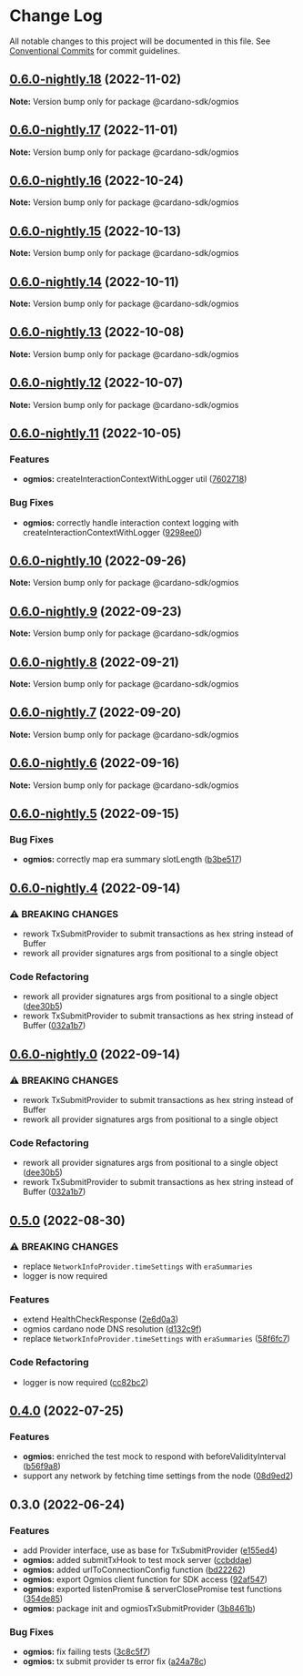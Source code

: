 # Change Log

All notable changes to this project will be documented in this file.
See [Conventional Commits](https://conventionalcommits.org) for commit guidelines.

## [0.6.0-nightly.18](https://github.com/input-output-hk/cardano-js-sdk/compare/@cardano-sdk/ogmios@0.6.0-nightly.17...@cardano-sdk/ogmios@0.6.0-nightly.18) (2022-11-02)

**Note:** Version bump only for package @cardano-sdk/ogmios

## [0.6.0-nightly.17](https://github.com/input-output-hk/cardano-js-sdk/compare/@cardano-sdk/ogmios@0.6.0-nightly.16...@cardano-sdk/ogmios@0.6.0-nightly.17) (2022-11-01)

**Note:** Version bump only for package @cardano-sdk/ogmios

## [0.6.0-nightly.16](https://github.com/input-output-hk/cardano-js-sdk/compare/@cardano-sdk/ogmios@0.6.0-nightly.15...@cardano-sdk/ogmios@0.6.0-nightly.16) (2022-10-24)

**Note:** Version bump only for package @cardano-sdk/ogmios

## [0.6.0-nightly.15](https://github.com/input-output-hk/cardano-js-sdk/compare/@cardano-sdk/ogmios@0.6.0-nightly.14...@cardano-sdk/ogmios@0.6.0-nightly.15) (2022-10-13)

**Note:** Version bump only for package @cardano-sdk/ogmios

## [0.6.0-nightly.14](https://github.com/input-output-hk/cardano-js-sdk/compare/@cardano-sdk/ogmios@0.6.0-nightly.13...@cardano-sdk/ogmios@0.6.0-nightly.14) (2022-10-11)

**Note:** Version bump only for package @cardano-sdk/ogmios

## [0.6.0-nightly.13](https://github.com/input-output-hk/cardano-js-sdk/compare/@cardano-sdk/ogmios@0.6.0-nightly.12...@cardano-sdk/ogmios@0.6.0-nightly.13) (2022-10-08)

**Note:** Version bump only for package @cardano-sdk/ogmios

## [0.6.0-nightly.12](https://github.com/input-output-hk/cardano-js-sdk/compare/@cardano-sdk/ogmios@0.6.0-nightly.11...@cardano-sdk/ogmios@0.6.0-nightly.12) (2022-10-07)

**Note:** Version bump only for package @cardano-sdk/ogmios

## [0.6.0-nightly.11](https://github.com/input-output-hk/cardano-js-sdk/compare/@cardano-sdk/ogmios@0.6.0-nightly.10...@cardano-sdk/ogmios@0.6.0-nightly.11) (2022-10-05)

### Features

- **ogmios:** createInteractionContextWithLogger util ([7602718](https://github.com/input-output-hk/cardano-js-sdk/commit/7602718ec65949d2a3dd17d3dfaeba782a6c22c9))

### Bug Fixes

- **ogmios:** correctly handle interaction context logging with createInteractionContextWithLogger ([9298ee0](https://github.com/input-output-hk/cardano-js-sdk/commit/9298ee0e6c98bef0c1aa4dc70f349094ec00a5c9))

## [0.6.0-nightly.10](https://github.com/input-output-hk/cardano-js-sdk/compare/@cardano-sdk/ogmios@0.6.0-nightly.9...@cardano-sdk/ogmios@0.6.0-nightly.10) (2022-09-26)

**Note:** Version bump only for package @cardano-sdk/ogmios

## [0.6.0-nightly.9](https://github.com/input-output-hk/cardano-js-sdk/compare/@cardano-sdk/ogmios@0.6.0-nightly.8...@cardano-sdk/ogmios@0.6.0-nightly.9) (2022-09-23)

**Note:** Version bump only for package @cardano-sdk/ogmios

## [0.6.0-nightly.8](https://github.com/input-output-hk/cardano-js-sdk/compare/@cardano-sdk/ogmios@0.6.0-nightly.7...@cardano-sdk/ogmios@0.6.0-nightly.8) (2022-09-21)

**Note:** Version bump only for package @cardano-sdk/ogmios

## [0.6.0-nightly.7](https://github.com/input-output-hk/cardano-js-sdk/compare/@cardano-sdk/ogmios@0.6.0-nightly.6...@cardano-sdk/ogmios@0.6.0-nightly.7) (2022-09-20)

**Note:** Version bump only for package @cardano-sdk/ogmios

## [0.6.0-nightly.6](https://github.com/input-output-hk/cardano-js-sdk/compare/@cardano-sdk/ogmios@0.6.0-nightly.5...@cardano-sdk/ogmios@0.6.0-nightly.6) (2022-09-16)

**Note:** Version bump only for package @cardano-sdk/ogmios

## [0.6.0-nightly.5](https://github.com/input-output-hk/cardano-js-sdk/compare/@cardano-sdk/ogmios@0.6.0-nightly.4...@cardano-sdk/ogmios@0.6.0-nightly.5) (2022-09-15)

### Bug Fixes

- **ogmios:** correctly map era summary slotLength ([b3be517](https://github.com/input-output-hk/cardano-js-sdk/commit/b3be5174ca7759c76d64a4923efc5c004275e8df))

## [0.6.0-nightly.4](https://github.com/input-output-hk/cardano-js-sdk/compare/@cardano-sdk/ogmios@0.5.0...@cardano-sdk/ogmios@0.6.0-nightly.4) (2022-09-14)

### ⚠ BREAKING CHANGES

- rework TxSubmitProvider to submit transactions as hex string instead of Buffer
- rework all provider signatures args from positional to a single object

### Code Refactoring

- rework all provider signatures args from positional to a single object ([dee30b5](https://github.com/input-output-hk/cardano-js-sdk/commit/dee30b52af5edc1241142a2c06708266a1ae7fa4))
- rework TxSubmitProvider to submit transactions as hex string instead of Buffer ([032a1b7](https://github.com/input-output-hk/cardano-js-sdk/commit/032a1b7a11941d52b5baf0d447b615c58a294068))

## [0.6.0-nightly.0](https://github.com/input-output-hk/cardano-js-sdk/compare/@cardano-sdk/ogmios@0.5.0...@cardano-sdk/ogmios@0.6.0-nightly.0) (2022-09-14)

### ⚠ BREAKING CHANGES

- rework TxSubmitProvider to submit transactions as hex string instead of Buffer
- rework all provider signatures args from positional to a single object

### Code Refactoring

- rework all provider signatures args from positional to a single object ([dee30b5](https://github.com/input-output-hk/cardano-js-sdk/commit/dee30b52af5edc1241142a2c06708266a1ae7fa4))
- rework TxSubmitProvider to submit transactions as hex string instead of Buffer ([032a1b7](https://github.com/input-output-hk/cardano-js-sdk/commit/032a1b7a11941d52b5baf0d447b615c58a294068))

## [0.5.0](https://github.com/input-output-hk/cardano-js-sdk/compare/@cardano-sdk/ogmios@0.4.0...@cardano-sdk/ogmios@0.5.0) (2022-08-30)

### ⚠ BREAKING CHANGES

- replace `NetworkInfoProvider.timeSettings` with `eraSummaries`
- logger is now required

### Features

- extend HealthCheckResponse ([2e6d0a3](https://github.com/input-output-hk/cardano-js-sdk/commit/2e6d0a3d2067ce8538886f1a9d0d55fab7647ae9))
- ogmios cardano node DNS resolution ([d132c9f](https://github.com/input-output-hk/cardano-js-sdk/commit/d132c9f52485086a5cf797217d48c816ae51d2b3))
- replace `NetworkInfoProvider.timeSettings` with `eraSummaries` ([58f6fc7](https://github.com/input-output-hk/cardano-js-sdk/commit/58f6fc7c5ace703583c36f95d3d6962483ad924d))

### Code Refactoring

- logger is now required ([cc82bc2](https://github.com/input-output-hk/cardano-js-sdk/commit/cc82bc27539e3ff07f7c2d5816fa7e70c32d06ac))

## [0.4.0](https://github.com/input-output-hk/cardano-js-sdk/compare/0.3.0...@cardano-sdk/ogmios@0.4.0) (2022-07-25)

### Features

- **ogmios:** enriched the test mock to respond with beforeValidityInterval ([b56f9a8](https://github.com/input-output-hk/cardano-js-sdk/commit/b56f9a83b38d9c46dfa1d7008ab632f9a737b9ea))
- support any network by fetching time settings from the node ([08d9ed2](https://github.com/input-output-hk/cardano-js-sdk/commit/08d9ed2b6aa20cf4df2a063f046f4e5ca28c6bd5))

## 0.3.0 (2022-06-24)

### Features

- add Provider interface, use as base for TxSubmitProvider ([e155ed4](https://github.com/input-output-hk/cardano-js-sdk/commit/e155ed4efcd1338a54099d1a9034ccbeddeef1cc))
- **ogmios:** added submitTxHook to test mock server ([ccbddae](https://github.com/input-output-hk/cardano-js-sdk/commit/ccbddaefeae228b7b02160a6b2ef4e7e0995e689))
- **ogmios:** added urlToConnectionConfig function ([bd22262](https://github.com/input-output-hk/cardano-js-sdk/commit/bd22262cdac4d90561069fefe89028eaf01643a0))
- **ogmios:** export Ogmios client function for SDK access ([92af547](https://github.com/input-output-hk/cardano-js-sdk/commit/92af5472ceff52b747428c37c953ffd3c940d950))
- **ogmios:** exported listenPromise & serverClosePromise test functions ([354de85](https://github.com/input-output-hk/cardano-js-sdk/commit/354de855990b3cad66d61314d481f8063a346b6c))
- **ogmios:** package init and ogmiosTxSubmitProvider ([3b8461b](https://github.com/input-output-hk/cardano-js-sdk/commit/3b8461b2ca9081736c1495318be68deb0e12bd6b))

### Bug Fixes

- **ogmios:** fix failing tests ([3c8c5f7](https://github.com/input-output-hk/cardano-js-sdk/commit/3c8c5f746a41508006e9f059e138b70d9ea1baff))
- **ogmios:** tx submit provider ts error fix ([a24a78c](https://github.com/input-output-hk/cardano-js-sdk/commit/a24a78c5b2d8e75f0c99c12c47cf0b5eb3424b49))
